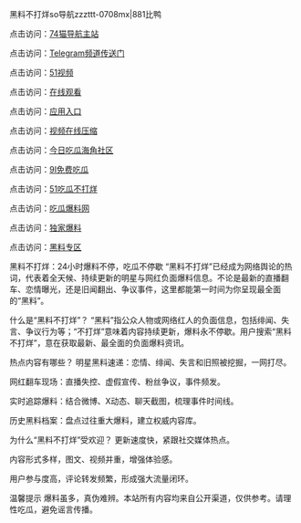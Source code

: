 黑料不打烊so导航zzzttt-0708mx|881比鸭

点击访问：<a href="https://74mao.com/">74猫导航主站</a>

点击访问：<a href="https://74mao.com/">Telegram频道传送门</a>

点击访问：<a href="https://heiliaokof3cy.pages.dev">51视频</a>

点击访问：<a href="https://heiliaotlyq53.pages.dev">在线观看</a>

点击访问：<a href="https://heiliao3gvg9x.pages.dev">应用入口</a>

点击访问：<a href="https://heiliaoxfe5rb.pages.dev">视频在线压缩</a>

点击访问：<a href="https://heiliaoubleqx.pages.dev">今日吃瓜海角社区</a>

点击访问：<a href="https://heiliao5s28gk.pages.dev ">9I免费吃瓜</a>

点击访问：<a href="https://heiliaoxrq8i9.pages.dev">51吃瓜不打烊</a>

点击访问：<a href="https://heiliao9wsbg3.pages.dev ">吃瓜爆料网</a>

点击访问：<a href="https://heiliaoryrhyu.pages.dev">独家爆料</a>

点击访问：<a href="https://heiliaox6jgh3.pages.dev">黑料专区</a>

黑料不打烊：24小时爆料不停，吃瓜不停歇
“黑料不打烊”已经成为网络舆论的热词，代表着全天候、持续更新的明星与网红负面爆料信息。不论是最新的直播翻车、恋情曝光，还是旧闻翻出、争议事件，这里都能第一时间为你呈现最全面的“黑料”。

什么是“黑料不打烊”？
“黑料”指公众人物或网络红人的负面信息，包括绯闻、失言、争议行为等；“不打烊”意味着内容持续更新，爆料永不停歇。用户搜索“黑料不打烊”，意在获取最新、最全面的负面爆料资讯。

热点内容有哪些？
明星黑料速递：恋情、绯闻、失言和旧照被挖掘，一网打尽。

网红翻车现场：直播失控、虚假宣传、粉丝争议，事件频发。

实时追踪爆料：结合微博、X动态、聊天截图，梳理事件时间线。

历史黑料档案：盘点过往重大爆料，建立权威内容库。

为什么“黑料不打烊”受欢迎？
更新速度快，紧跟社交媒体热点。

内容形式多样，图文、视频并重，增强体验感。

用户参与度高，评论转发频繁，形成强大流量闭环。

温馨提示
爆料虽多，真伪难辨。本站所有内容均来自公开渠道，仅供参考。请理性吃瓜，避免谣言传播。

